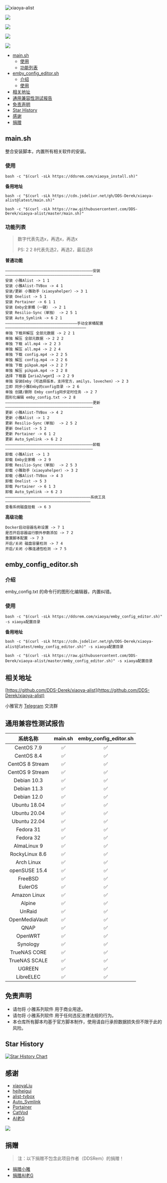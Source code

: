 ![xiaoya-alist](https://socialify.git.ci/DDS-Derek/xiaoya-alist/image?description=1&font=KoHo&forks=1&issues=1&logo=https%3A%2F%2Fraw.githubusercontent.com%2FDDS-Derek%2Fxiaoya-alist%2Fmaster%2Fassets%2Flogo.jpg&name=1&owner=1&pattern=Signal&pulls=1&stargazers=1&theme=Auto)

![](https://raw.githubusercontent.com/DDS-Derek/xiaoya-alist/master/assets/image.png)

![](https://raw.githubusercontent.com/DDS-Derek/xiaoya-alist/master/assets/image-1.png)

![](https://raw.githubusercontent.com/DDS-Derek/xiaoya-alist/master/assets/image-2.png)

![](https://count.getloli.com/get/@DDS-Derek.xiaoya-alist.readme?theme=rule34)

- [main.sh](#mainsh)
  - [使用](#使用)
  - [功能列表](#功能列表)
- [emby\_config\_editor.sh](#emby_config_editorsh)
  - [介绍](#介绍)
  - [使用](#使用-1)
- [相关地址](#相关地址)
- [通用兼容性测试报告](#通用兼容性测试报告)
- [免责声明](#免责声明)
- [Star History](#star-history)
- [感谢](#感谢)
- [捐赠](#捐赠)

## main.sh

整合安装脚本，内置所有相关软件的安装。

### 使用

```shell
bash -c "$(curl -sLk https://ddsrem.com/xiaoya_install.sh)"
```

**备用地址**

```shell
bash -c "$(curl -sLk https://cdn.jsdelivr.net/gh/DDS-Derek/xiaoya-alist@latest/main.sh)"
```

```shell
bash -c "$(curl -sLk https://raw.githubusercontent.com/DDS-Derek/xiaoya-alist/master/main.sh)"
```

### 功能列表

> 数字代表先选x，再选x，再选x
> 
> PS: 2 2 8代表先选2，再选2，最后选8

**普通功能**

```shell
———————————————————————————————————————安装———————————————————————————————————————
安装 小雅Alist -> 1 1
安装 小雅Alist-TVBox -> 4 1
安装/更新 小雅助手（xiaoyahelper）-> 3 1
安装 Onelist -> 5 1
安装 Portainer -> 6 1 1
安装 Emby全家桶（一键） -> 2 1
安装 Resilio-Sync（单独） -> 2 5 1
安装 Auto_Symlink -> 6 2 1
————————————————————————————————手动全家桶配置————————————————————————————————————
单独 下载并解压 全部元数据 -> 2 2 1
单独 解压 全部元数据 -> 2 2 2
单独 下载 all.mp4 -> 2 2 3
单独 解压 all.mp4 -> 2 2 4
单独 下载 config.mp4 -> 2 2 5
单独 解压 config.mp4 -> 2 2 6
单独 下载 pikpak.mp4 -> 2 2 7
单独 解压 pikpak.mp4 -> 2 2 8
选择 下载器【aria2/wget】-> 2 2 9
单独 安装Emby（可选择版本，支持官方，amilys，lovechen）-> 2 3
立即 同步小雅Emby的config目录 -> 2 6
单独 创建/删除 Emby config同步定时任务 -> 2 7
图形化编辑 emby_config.txt -> 2 8
———————————————————————————————————————更新———————————————————————————————————————
更新 小雅Alist-TVBox -> 4 2
更新 小雅Alist -> 1 2
更新 Resilio-Sync（单独） -> 2 5 2
更新 Onelist -> 5 2
更新 Portainer -> 6 1 2
更新 Auto_Symlink -> 6 2 2
———————————————————————————————————————卸载———————————————————————————————————————
卸载 小雅Alist -> 1 3
卸载 Emby全家桶 -> 2 9
卸载 Resilio-Sync（单独） -> 2 5 3
卸载 小雅助手（xiaoyahelper）-> 3 2
卸载 小雅Alist-TVBox -> 4 3
卸载 Onelist -> 5 3
卸载 Portainer -> 6 1 3
卸载 Auto_Symlink -> 6 2 3
——————————————————————————————————————系统工具——————————————————————————————————————
查看系统磁盘挂载 -> 6 3
```

**高级功能**

```shell
Docker启动容器名称设置 -> 7 1
是否开启容器运行额外参数添加 -> 7 2
重置脚本配置 -> 7 3
开启/关闭 磁盘容量检测 -> 7 4
开启/关闭 小雅连通性检测 -> 7 5
```

## emby_config_editor.sh

### 介绍

emby_config.txt 的命令行的图形化编辑器，内置纠错。

### 使用

```shell
bash -c "$(curl -sLk https://ddsrem.com/xiaoya/emby_config_editor.sh)" -s xiaoya配置目录
```

**备用地址**

```shell
bash -c "$(curl -sLk https://cdn.jsdelivr.net/gh/DDS-Derek/xiaoya-alist@latest/emby_config_editor.sh)" -s xiaoya配置目录
```

```shell
bash -c "$(curl -sLk https://raw.githubusercontent.com/DDS-Derek/xiaoya-alist/master/emby_config_editor.sh)" -s xiaoya配置目录
```

## 相关地址

[https://github.com/DDS-Derek/xiaoya-alist](https://github.com/DDS-Derek/xiaoya-alist)

小雅官方 [Telegram](https://t.me/xiaoyaliu00) 交流群

## 通用兼容性测试报告

|    系统名称     | main.sh | emby_config_editor.sh |
| :-------------: | :-----: | :-------------------: |
|   CentOS 7.9    |    ✅    |           ✅           |
|   CentOS 8.4    |    ✅    |           ✅           |
| CentOS 8 Stream |    ✅    |           ✅           |
| CentOS 9 Stream |    ✅    |           ✅           |
|   Debian 10.3   |    ✅    |           ✅           |
|   Debian 11.3   |    ✅    |           ✅           |
|   Debian 12.0   |    ✅    |           ✅           |
|  Ubuntu 18.04   |    ✅    |           ✅           |
|  Ubuntu 20.04   |    ✅    |           ✅           |
|  Ubuntu 22.04   |    ✅    |           ✅           |
|    Fedora 31    |    ✅    |           ✅           |
|    Fedora 32    |    ✅    |           ✅           |
|   AlmaLinux 9   |    ✅    |           ✅           |
| RockyLinux 8.6  |    ✅    |           ✅           |
|   Arch Linux    |    ✅    |           ✅           |
|  openSUSE 15.4  |    ✅    |           ✅           |
|     FreeBSD     |    ✅    |           ✅           |
|     EulerOS     |    ✅    |           ✅           |
|  Amazon Linux   |    ✅    |           ✅           |
|     Alpine      |    ✅    |           ✅           |
|     UnRaid      |    ✅    |           ✅           |
| OpenMediaVault  |    ✅    |           ✅           |
|      QNAP       |    ✅    |           ✅           |
|     OpenWRT     |    ✅    |           ✅           |
|    Synology     |    ✅    |           ✅           |
|  TrueNAS CORE   |    ✅    |           ✅           |
|  TrueNAS SCALE  |    ✅    |           ✅           |
|     UGREEN      |    ✅    |           ✅           |
|   LibreELEC     |    ✅    |           ✅           |

## 免责声明

- 请勿将 小雅系列软件 用于商业用途。
- 请勿将 小雅系列软件 用于任何违反法律法规的行为。
- 本仓库所有脚本均基于官方脚本制作，使用请自行承担数据损失但不限于此的风险。

## Star History

[![Star History Chart](https://api.star-history.com/svg?repos=DDS-Derek/xiaoya-alist&type=Date)](https://star-history.com/#DDS-Derek/xiaoya-alist)

## 感谢

- [xiaoyaLiu](http://alist.xiaoya.pro/)
- [heiheigui](https://xiaoyahelper.zengge99.eu.org/aliyun_clear.sh)
- [alist-tvbox](https://github.com/power721/alist-tvbox)
- [Auto_Symlink](https://github.com/shenxianmq/Auto_Symlink)
- [Portainer](https://github.com/portainer/portainer)
- [CatVod](https://pcoof.com/git/https://github.com/catvod/CatVodOpen)
- [AI老G](https://space.bilibili.com/252166818)

<a href="https://github.com/DDS-Derek/xiaoya-alist/graphs/contributors"><img src="https://contrib.rocks/image?repo=DDS-Derek/xiaoya-alist"></a>

## 捐赠

> 注：以下捐赠不包含此项目作者（DDSRem）的捐赠！

- [捐赠小雅](https://raw.githubusercontent.com/DDS-Derek/xiaoya-alist/master/assets/appreciate-xiaoya.png)
- [捐赠AI老G](https://raw.githubusercontent.com/DDS-Derek/xiaoya-alist/master/assets/appreciate-ailaog.png)